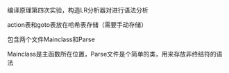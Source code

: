 编译原理第四次实验，构造LR分析器对进行语法分析


action表和goto表放在哈希表存储（需要手动存储）

包含两个文件Mainclass和Parse

Mainclass是主函数所在位置，Parse文件是个简单的类，用来存放非终结符的语法
